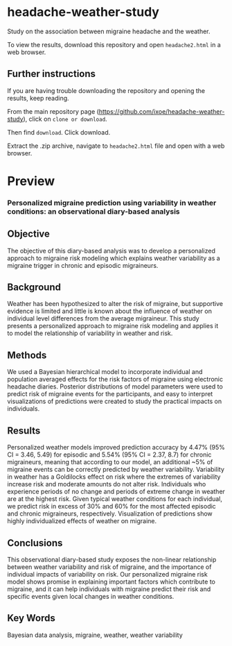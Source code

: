 # headache-weather-study
Study on the association between migraine headache and the weather.

To view the results, download this repository and open `headache2.html` in a web browser.

## Further instructions

If you are having trouble downloading the repository and opening the results, keep reading.

From the main repository page (https://github.com/ixoe/headache-weather-study), click on `clone or download`. 

Then find `download`. Click download.

Extract the .zip archive, navigate to `headache2.html` file and open with a web browser.

# Preview

### Personalized migraine prediction using variability in weather conditions: an observational diary-based analysis

## Objective
The objective of this diary-based analysis was to develop a personalized approach to migraine risk modeling which explains weather variability as a migraine trigger in chronic and episodic migraineurs.

## Background
Weather has been hypothesized to alter the risk of migraine, but supportive evidence is limited and little is known about the influence of weather on individual level differences from the average migraineur. This study presents a personalized approach to migraine risk modeling and applies it to model the relationship of variability in weather and risk.

## Methods
We used a Bayesian hierarchical model to incorporate individual and population averaged effects for the risk factors of migraine using electronic headache diaries. Posterior distributions of model parameters were used to predict risk of migraine events for the participants, and easy to interpret visualizations of predictions were created to study the practical impacts on individuals.

## Results
Personalized weather models improved prediction accuracy by 4.47% (95% CI = 3.46, 5.49) for episodic and 5.54% (95% CI = 2.37, 8.7) for chronic migraineurs, meaning that according to our model, an additional ~5% of migraine events can be correctly predicted by weather variability. Variability in weather has a Goldilocks effect on risk where the extremes of variability increase risk and moderate amounts do not alter risk. Individuals who experience periods of no change and periods of extreme change in weather are at the highest risk. Given typical weather conditions for each individual, we predict risk in excess of 30% and 60% for the most affected episodic and chronic migraineurs, respectively. Visualization of predictions show highly individualized effects of weather on migraine.

## Conclusions
This observational diary-based study exposes the non-linear relationship between weather variability and risk of migraine, and the importance of individual impacts of variability on risk. Our personalized migraine risk model shows promise in explaining important factors which contribute to migraine, and it can help individuals with migraine predict their risk and specific events given local changes in weather conditions.

## Key Words
Bayesian data analysis, migraine, weather, weather variability
